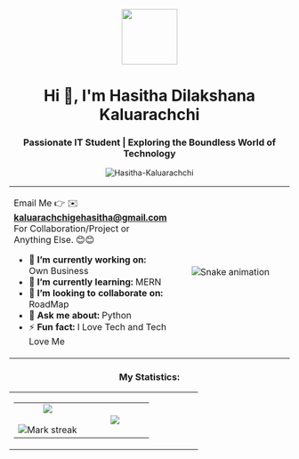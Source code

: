 <p align="center" ><img  src = "https://github.com/7oSkaaa/7oSkaaa/blob/main/Images/about_me.gif?raw=true" width = 100px></p>
<h1 align="center">Hi 👋, I'm Hasitha Dilakshana Kaluarachchi</h1>
<h3 align="center">Passionate IT Student | Exploring the Boundless World of Technology</h3>
<p align="center"> <img src="https://komarev.com/ghpvc/?username=Hasitha-Kaluarachchi&label=Profile%20views&color=0e75b6&style=flat" alt="Hasitha-Kaluarachchi" /> </p>

<table align="center">
<tr border="none">
<td width="50%" align="left">

Email Me 👉 ✉️ **kaluarachchigehasitha@gmail.com** For Collaboration/Project or Anything Else. 😊😊

- 🔭 **I’m currently working on:** Own Business
- 🌱 **I’m currently learning:** MERN
- 👯 **I’m looking to collaborate on:** RoadMap
- 💬 **Ask me about:** Python
- ⚡ **Fun fact:** I Love Tech and Tech Love Me

<!-- Snake Game Repo View -->
<td width="50%" align="center">
<div align="center">
  <img src="https://profile-readme-generator.com/assets/snake.svg" alt="Snake animation" />
</div>
  </td>
</tr>
</table>
<h3 align="center">My Statistics:</h3>
<p align="center">
<table align="center">
<tr border="none">
<td width="50%" align="center">

  <!--- stats (start) -->
<table align="center">
<tr border="none">
<td width="50%" align="center">
  
  <img  align="center"  src="https://github-readme-stats.vercel.app/api?username=1010nishant&theme=dark&show_icons=true&count_private=true" />
  <br></br>
  <img  title="🔥 Get streak stats for your profile at git.io/streak-stats" alt="Mark streak" src="https://github-readme-streak-stats.herokuapp.com/?user=1010nishant&theme=dark&hide_border=false" /> 
</td>

<td width="50%" align="center">

  <img  align="center"  src="https://github-readme-stats.anuraghazra1.vercel.app/api/top-langs/?username=1010nishant&theme=dark&hide_border=false&no-bg=true&no-frame=true&langs_count=10"/>
  
  </td>
</tr>
</table>
<!--- stats (end) -->
